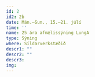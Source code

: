 ```yaml
---
id: 2
id2: 2b
date: Mán.–Sun., 15.–21. júlí
time: ''
name: 25 ára afmælissýning LungA
type: Sýning
where: Síldarverkstæðið
descr1: ""  
descr2: ""
descr3: 
img: 
---
```


